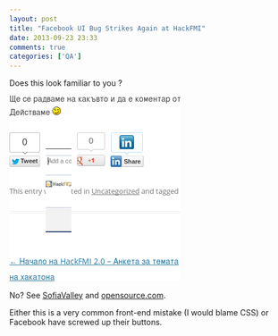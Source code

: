 ```yaml
---
layout: post
title: "Facebook UI Bug Strikes Again at HackFMI"
date: 2013-09-23 23:33
comments: true
categories: ['QA']
---
```


Does this look familiar to you ? 

!["HackFMI UI bug"](/images/hackfmi_facebook_bug.png "HackFMI UI bug")

No? See 
[SofiaValley](/blog/2013/06/02/sofiavalley-ui-bug/) and 
[opensource.com](/blog/2013/07/31/ui-bug-for-opensource-dot-com/).

Either this is a very common front-end mistake (I would blame CSS) or
Facebook have screwed up their buttons.
